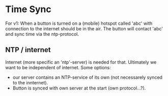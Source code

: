 # Time Sync


For v1:
When a button is turned on a (mobile) hotspot called 'abc' with connection to the internet should be in the air.
The button will contact 'abc' and sync time via the ntp-protocol.


## NTP / internet

Internet (more specific an 'ntp'-server) is needed for that.
Ultimately we want to be independent of internet. Some options:

+ our server contains an NTP-service of its own (not necessarely synced to the innternet).
+ Button is synced with own server at the start (own protocol...?).
